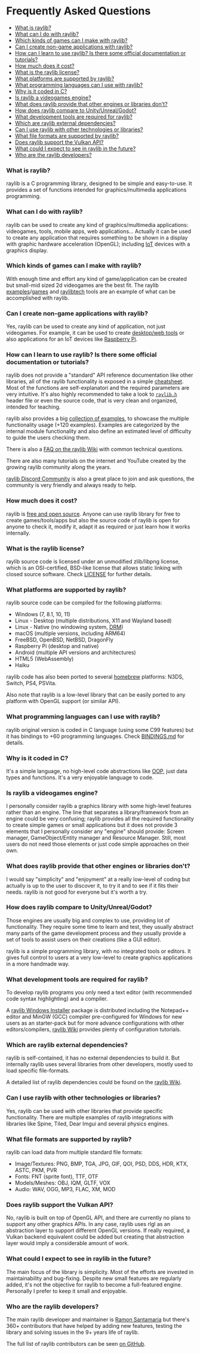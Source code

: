 # Frequently Asked Questions

- [What is raylib?](#what-is-raylib)
- [What can I do with raylib?](#what-can-i-do-with-raylib)
- [Which kinds of games can I make with raylib?](#which-kinds-of-games-can-i-make-with-raylib)
- [Can I create non-game applications with raylib?](#can-i-create-non-game-applications-with-raylib)
- [How can I learn to use raylib? Is there some official documentation or tutorials?](#how-can-i-learn-to-use-raylib-is-there-some-official-documentation-or-tutorials)
- [How much does it cost?](#how-much-does-it-cost)
- [What is the raylib license?](#what-is-the-raylib-license)
- [What platforms are supported by raylib?](#what-platforms-are-supported-by-raylib)
- [What programming languages can I use with raylib?](#what-programming-languages-can-i-use-with-raylib)
- [Why is it coded in C?](#why-is-it-coded-in-c)
- [Is raylib a videogames engine?](#is-raylib-a-videogames-engine)
- [What does raylib provide that other engines or libraries don't?](#what-does-raylib-provide-that-other-engines-or-libraries-dont)
- [How does raylib compare to Unity/Unreal/Godot?](#how-does-raylib-compare-to-unityunrealgodot)
- [What development tools are required for raylib?](#what-development-tools-are-required-for-raylib)
- [Which are raylib external dependencies?](#which-are-raylib-external-dependencies)
- [Can I use raylib with other technologies or libraries?](#can-i-use-raylib-with-other-technologies-or-libraries)
- [What file formats are supported by raylib?](#what-file-formats-are-supported-by-raylib)
- [Does raylib support the Vulkan API?](#does-raylib-support-the-vulkan-api)
- [What could I expect to see in raylib in the future?](#what-could-i-expect-to-see-in-raylib-in-the-future)
- [Who are the raylib developers?](#who-are-the-raylib-developers)

### What is raylib?

raylib is a C programming library, designed to be simple and easy-to-use. It provides a set of functions intended for graphics/multimedia applications programming.

### What can I do with raylib?

raylib can be used to create any kind of graphics/multimedia applications: videogames, tools, mobile apps, web applications... Actually it can be used to create any application that requires something to be shown in a display with graphic hardware acceleration (OpenGL); including [IoT](https://en.wikipedia.org/wiki/Internet_of_things) devices with a graphics display.

### Which kinds of games can I make with raylib?

With enough time and effort any kind of game/application can be created but small-mid sized 2d videogames are the best fit. The raylib [examples](https://www.raylib.com/examples.html)/[games](https://www.raylib.com/games.html) and [raylibtech](https://raylibtech.itch.io/) tools are an example of what can be accomplished with raylib.

### Can I create non-game applications with raylib?

Yes, raylib can be used to create any kind of application, not just videogames. For example, it can be used to create [desktop/web tools](https://raylibtech.itch.io/) or also applications for an IoT devices like [Raspberry Pi](https://www.raspberrypi.org/).

### How can I learn to use raylib? Is there some official documentation or tutorials?

raylib does not provide a "standard" API reference documentation like other libraries, all of the raylib functionality is exposed in a simple [cheatsheet](https://www.raylib.com/cheatsheet/cheatsheet.html). Most of the functions are self-explanatori and the required parameters are very intuitive. It's also highly recommended to take a look to [`raylib.h`](https://github.com/raysan5/raylib/blob/master/src/raylib.h) header file or even the source code, that is very clean and organized, intended for teaching.

raylib also provides a big [collection of examples](https://www.raylib.com/examples.html), to showcase the multiple functionality usage (+120 examples). Examples are categorized by the internal module functionality and also define an estimated level of difficulty to guide the users checking them.

There is also a [FAQ on the raylib Wiki](https://github.com/raysan5/raylib/wiki/Frequently-Asked-Questions) with common technical questions.

There are also many tutorials on the internet and YouTube created by the growing raylib community along the years.

[raylib Discord Community](https://discord.gg/raylib) is also a great place to join and ask questions, the community is very friendly and always ready to help.

### How much does it cost?

raylib is [free and open source](https://github.com/raysan5/raylib). Anyone can use raylib library for free to create games/tools/apps but also the source code of raylib is open for anyone to check it, modify it, adapt it as required or just learn how it works internally.

### What is the raylib license?

raylib source code is licensed under an unmodified zlib/libpng license, which is an OSI-certified, BSD-like license that allows static linking with closed source software. Check [LICENSE](https://github.com/raysan5/raylib/blob/master/LICENSE) for further details.

### What platforms are supported by raylib?

raylib source code can be compiled for the following platforms:

 - Windows (7, 8.1, 10, 11)
 - Linux - Desktop (multiple distributions, X11 and Wayland based)
 - Linux - Native (no windowing system, [DRM](https://en.wikipedia.org/wiki/Direct_Rendering_Manager))
 - macOS (multiple versions, including ARM64)
 - FreeBSD, OpenBSD, NetBSD, DragonFly
 - Raspberry Pi (desktop and native)
 - Android (multiple API versions and architectures)
 - HTML5 (WebAssembly)
 - Haiku

raylib code has also been ported to several [homebrew](https://en.wikipedia.org/wiki/Homebrew_(video_games)) platforms: N3DS, Switch, PS4, PSVita.

Also note that raylib is a low-level library that can be easily ported to any platform with OpenGL support (or similar API).

### What programming languages can I use with raylib?

raylib original version is coded in C language (using some C99 features) but it has bindings to +60 programming languages. Check [BINDINGS.md](https://github.com/raysan5/raylib/blob/master/BINDINGS.md) for details.

### Why is it coded in C?

It's a simple language, no high-level code abstractions like [OOP](https://en.wikipedia.org/wiki/Object-oriented_programming), just data types and functions. It's a very enjoyable language to code.

### Is raylib a videogames engine?

I personally consider raylib a graphics library with some high-level features rather than an engine. The line that separates a library/framework from an engine could be very confusing; raylib provides all the required functionality to create simple games or small applications but it does not provide 3 elements that I personally consider any "engine" should provide: Screen manager, GameObject/Entity manager and Resource Manager. Still, most users do not need those elements or just code simple approaches on their own.

### What does raylib provide that other engines or libraries don't?

I would say "simplicity" and "enjoyment" at a really low-level of coding but actually is up to the user to discover it, to try it and to see if it fits their needs. raylib is not good for everyone but it's worth a try.

### How does raylib compare to Unity/Unreal/Godot?

Those engines are usually big and complex to use, providing lot of functionality. They require some time to learn and test, they usually abstract many parts of the game development process and they usually provide a set of tools to assist users on their creations (like a GUI editor).

raylib is a simple programming library, with no integrated tools or editors. It gives full control to users at a very low-level to create graphics applications in a more handmade way.

### What development tools are required for raylib?

To develop raylib programs you only need a text editor (with recommended code syntax highlighting) and a compiler.

A [raylib Windows Installer](https://raysan5.itch.io/raylib) package is distributed including the Notepad++ editor and MinGW (GCC) compiler pre-configured for Windows for new users as an starter-pack but for more advance configurations with other editors/compilers, [raylib Wiki](https://github.com/raysan5/raylib/wiki) provides plenty of configuration tutorials.

### Which are raylib external dependencies?

raylib is self-contained, it has no external dependencies to build it. But internally raylib uses several libraries from other developers, mostly used to load specific file-formats.

A detailed list of raylib dependencies could be found on the [raylib Wiki](https://github.com/raysan5/raylib/wiki/raylib-dependencies).

### Can I use raylib with other technologies or libraries?

Yes, raylib can be used with other libraries that provide specific functionality. There are multiple examples of raylib integrations with libraries like Spine, Tiled, Dear Imgui and several physics engines.

### What file formats are supported by raylib?

raylib can load data from multiple standard file formats:

 - Image/Textures: PNG, BMP, TGA, JPG, GIF, QOI, PSD, DDS, HDR, KTX, ASTC, PKM, PVR
 - Fonts: FNT (sprite font), TTF, OTF
 - Models/Meshes: OBJ, IQM, GLTF, VOX
 - Audio: WAV, OGG, MP3, FLAC, XM, MOD
 
### Does raylib support the Vulkan API?

No, raylib is built on top of OpenGL API, and there are currently no plans to support any other graphics APIs. In any case, raylib uses rlgl as an abstraction layer to support different OpenGL versions. If really required, a Vulkan backend equivalent could be added but creating that abstraction layer would imply a considerable amount of work.

### What could I expect to see in raylib in the future?

The main focus of the library is simplicity. Most of the efforts are invested in maintainability and bug-fixing. Despite new small features are regularly added, it's not the objective for raylib to become a full-featured engine. Personally I prefer to keep it small and enjoyable.

### Who are the raylib developers?

The main raylib developer and maintainer is [Ramon Santamaria](https://www.linkedin.com/in/raysan/) but there's 360+ contributors that have helped by adding new features, testing the library and solving issues in the 9+ years life of raylib.

The full list of raylib contributors can be seen [on GitHub](https://github.com/raysan5/raylib/graphs/contributors). 
